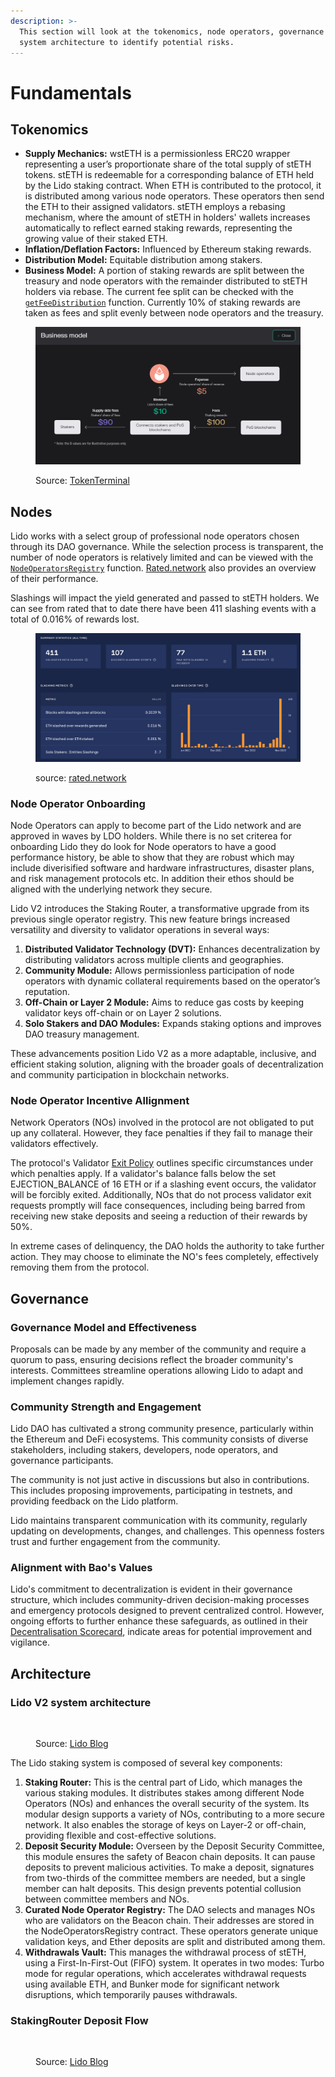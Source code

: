 ```yaml
---
description: >-
  This section will look at the tokenomics, node operators, governance and
  system architecture to identify potential risks.
---
```


# Fundamentals

## **Tokenomics**

* **Supply Mechanics:** wstETH is a permissionless ERC20 wrapper representing a user’s proportionate share of the total supply of stETH tokens. stETH is redeemable for a corresponding balance of ETH held by the Lido staking contract. When ETH is contributed to the protocol, it is distributed among various node operators. These operators then send the ETH to their assigned validators. stETH employs a rebasing mechanism, where the amount of stETH in holders' wallets increases automatically to reflect earned staking rewards, representing the growing value of their staked ETH.
* **Inflation/Deflation Factors:** Influenced by Ethereum staking rewards.
* **Distribution Model:** Equitable distribution among stakers.
* **Business Model:** A portion of staking rewards are split between the treasury and node operators with the remainder distributed to stETH holders via rebase. The current fee split can be checked with the [`getFeeDistribution`](https://etherscan.io/address/0xae7ab96520de3a18e5e111b5eaab095312d7fe84#readProxyContract#F21)  function. Currently 10% of staking rewards are taken as fees and split evenly between node operators and the treasury.

<figure><img src="../../.gitbook/assets/image (36).png" alt=""><figcaption><p>Source: <a href="https://tokenterminal.com/terminal/projects/lido-finance">TokenTerminal</a></p></figcaption></figure>

## Nodes

Lido works with a select group of professional node operators chosen through its DAO governance. While the selection process is transparent, the number of node operators is relatively limited and can be viewed with the [`NodeOperatorsRegistry`](https://etherscan.io/address/0x55032650b14df07b85bF18A3a3eC8E0Af2e028d5) function. [Rated.network](https://www.rated.network/o/Lido?network=mainnet\&timeWindow=all\&viewBy=operator\&page=1) also provides an overview of their performance.&#x20;

Slashings will impact the yield generated and passed to stETH holders. We can see from rated that to date there have been 411 slashing events with a total of 0.016% of rewards lost.

<figure><img src="../../.gitbook/assets/image (37).png" alt=""><figcaption><p>source: <a href="https://www.rated.network/o/Lido?network=mainnet&#x26;timeWindow=all&#x26;idType=pool&#x26;viewBy=operator&#x26;page=1">rated.network</a></p></figcaption></figure>

### **Node Operator Onboarding**

Node Operators can apply to become part of the Lido network and are approved in waves by LDO holders. While there is no set criterea for onboarding Lido they do look for Node operators to have a good performance history, be able to show that they are robust which may include diverisified software and hardware infrastructures, disaster plans, and risk management protocols etc. In addition their ethos should be aligned with the underlying network they secure.

Lido V2 introduces the Staking Router, a transformative upgrade from its previous single operator registry. This new feature brings increased versatility and diversity to validator operations in several ways:

1. **Distributed Validator Technology (DVT):** Enhances decentralization by distributing validators across multiple clients and geographies.
2. **Community Module:** Allows permissionless participation of node operators with dynamic collateral requirements based on the operator’s reputation.
3. **Off-Chain or Layer 2 Module:** Aims to reduce gas costs by keeping validator keys off-chain or on Layer 2 solutions.
4. **Solo Stakers and DAO Modules:** Expands staking options and improves DAO treasury management.

These advancements position Lido V2 as a more adaptable, inclusive, and efficient staking solution, aligning with the broader goals of decentralization and community participation in blockchain networks.

### Node Operator Incentive Allignment

Network Operators (NOs) involved in the protocol are not obligated to put up any collateral. However, they face penalties if they fail to manage their validators effectively.

The protocol's Validator [Exit Policy](https://github.com/lidofinance/documents-and-policies/blob/7595317b8fd2ee60ab25f5cac8eac2cc2cafa149/Lido%20on%20Ethereum%20-%20Validator%20Exits%20Policy.md) outlines specific circumstances under which penalties apply. If a validator's balance falls below the set EJECTION\_BALANCE of 16 ETH or if a slashing event occurs, the validator will be forcibly exited. Additionally, NOs that do not process validator exit requests promptly will face consequences, including being barred from receiving new stake deposits and seeing a reduction of their rewards by 50%.

In extreme cases of delinquency, the DAO holds the authority to take further action. They may choose to eliminate the NO's fees completely, effectively removing them from the protocol.&#x20;

## Governance

### **Governance Model and Effectiveness**

Proposals can be made by any member of the community and require a quorum to pass, ensuring decisions reflect the broader community's interests. Committees streamline operations allowing Lido to adapt and implement changes rapidly.

### **Community Strength and Engagement**

Lido DAO has cultivated a strong community presence, particularly within the Ethereum and DeFi ecosystems. This community consists of diverse stakeholders, including stakers, developers, node operators, and governance participants.

The community is not just active in discussions but also in contributions. This includes proposing improvements, participating in testnets, and providing feedback on the Lido platform.

Lido maintains transparent communication with its community, regularly updating on developments, changes, and challenges. This openness fosters trust and further engagement from the community.

### **Alignment with Bao's Values**

Lido's commitment to decentralization is evident in their governance structure, which includes community-driven decision-making processes and emergency protocols designed to prevent centralized control. However, ongoing efforts to further enhance these safeguards, as outlined in their [Decentralisation Scorecard](https://lido.fi/scorecard), indicate areas for potential improvement and vigilance.

## Architecture

### **Lido V2 system architecture**

<figure><img src="https://hackmd.io/_uploads/B1WT65EF2.png" alt=""><figcaption><p>Source: <a href="https://hackmd.io/@lido/SyagEmMwo">Lido Blog</a></p></figcaption></figure>

The Lido staking system is composed of several key components:

1. **Staking Router:** This is the central part of Lido, which manages the various staking modules. It distributes stakes among different Node Operators (NOs) and enhances the overall security of the system. Its modular design supports a variety of NOs, contributing to a more secure network. It also enables the storage of keys on Layer-2 or off-chain, providing flexible and cost-effective solutions.
2. **Deposit Security Module:** Overseen by the Deposit Security Committee, this module ensures the safety of Beacon chain deposits. It can pause deposits to prevent malicious activities. To make a deposit, signatures from two-thirds of the committee members are needed, but a single member can halt deposits. This design prevents potential collusion between committee members and NOs.
3. **Curated Node Operator Registry:** The DAO selects and manages NOs who are validators on the Beacon chain. Their addresses are stored in the NodeOperatorsRegistry contract. These operators generate unique validation keys, and Ether deposits are split and distributed among them.
4. **Withdrawals Vault:** This manages the withdrawal process of stETH, using a First-In-First-Out (FIFO) system. It operates in two modes: Turbo mode for regular operations, which accelerates withdrawal requests using available ETH, and Bunker mode for significant network disruptions, which temporarily pauses withdrawals.

### **StakingRouter Deposit Flow**

<figure><img src="https://hackmd.io/_uploads/Hy5CpqNK3.png" alt=""><figcaption><p>Source: <a href="https://hackmd.io/@lido/B1QorsoJj">Lido Blog</a></p></figcaption></figure>
